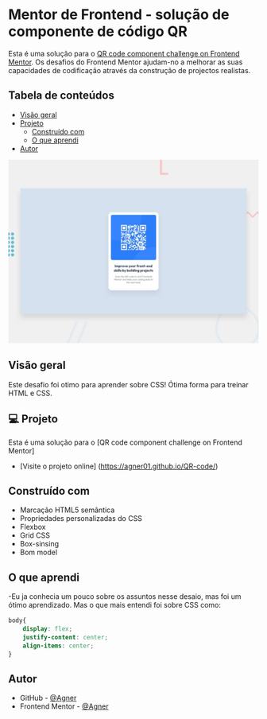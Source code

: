 # Mentor de Frontend - solução de componente de código QR

Esta é uma solução para o [QR code component challenge on Frontend Mentor](https://www.frontendmentor.io/challenges/qr-code-component-iux_sIO_H). Os desafios do Frontend Mentor ajudam-no a melhorar as suas capacidades de codificação através da construção de projectos realistas. 

## Tabela de conteúdos

- [Visão geral](#Visão-geral)
- [Projeto](#Projeto)
  - [Construído com](#Construído-com)
  - [O que aprendi](#O-que-aprendi)
- [Autor](#autor)

 ![Image-Objective](./design/desktop-preview.jpg "Objetivo")

## Visão geral

Este desafio foi otimo para aprender sobre CSS! Ótima forma para treinar HTML e CSS.

## 💻 Projeto
Esta é uma solução para o [QR code component challenge on Frontend Mentor]
- [Visite o projeto online] (https://agner01.github.io/QR-code/)

## Construído com

- Marcação HTML5 semântica
- Propriedades personalizadas do CSS
- Flexbox
- Grid CSS
- Box-sinsing
- Bom model

## O que aprendi

-Eu ja conhecia um pouco sobre os assuntos nesse desaio, mas foi um ótimo aprendizado. Mas o que mais entendi foi sobre CSS
como:
```css
body{
    display: flex;
    justify-content: center;
    align-items: center;
}
```

## Autor

- GitHub - [@Agner](https://github.com/Agner01)
- Frontend Mentor - [@Agner](https://www.frontendmentor.io/profile/Agner01)




